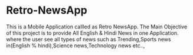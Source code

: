 # Retro-NewsApp
This is a Mobile Application callled as Retro NewsApp. The Main Objective of this project is to provide All English &amp; Hindi News in one Application. where the user see all types of news such as Trending,Sports news in(English % hindi),Science  news,Technology news etc..,
